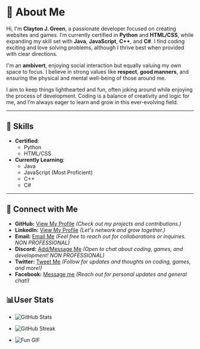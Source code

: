 # 👋 About Me

Hi, I'm **Clayton J. Green**, a passionate developer focused on creating websites and games. I’m currently certified in **Python** and **HTML/CSS**, while expanding my skill set with **Java**, **JavaScript**, **C++**, and **C#**. I find coding exciting and love solving problems, although I thrive best when provided with clear directions.

I'm an **ambivert**, enjoying social interaction but equally valuing my own space to focus. I believe in strong values like **respect**, **good manners**, and ensuring the physical and mental well-being of those around me.

I aim to keep things lighthearted and fun, often joking around while enjoying the process of development. Coding is a balance of creativity and logic for me, and I’m always eager to learn and grow in this ever-evolving field.

---

## 🚀 Skills
- **Certified**: 
  - Python 
  - HTML/CSS
- **Currently Learning**: 
  - Java 
  - JavaScript (Most Proficient)
  - C++
  - C# 

---

## 🔗 Connect with Me

- **GitHub:** [View My Profile](https://github.com/Cgree791) *(Check out my projects and contributions.)*
- **LinkedIn:** [View My Profile](https://www.linkedin.com/in/clayton-green-256477300) *(Let's network and grow together.)*
- **Email:** [Email Me](https://mail.google.com/mail/?view=cm&fs=1&to=cjwalkscool@gmail.com) *(Feel free to reach out for collaborations or inquiries. NON PROFESSIONAL)*
- **Discord:** [Add/Message Me](https://discord.com/users/595681336816173074) *(Open to chat about coding, games, and development! NON PROFESSIONAL)*
- **Twitter:** [Tweet Me](https://x.com/Cgree791)  *(Follow for updates and thoughts on coding, games, and more!)*
- **Facebook:** [Message me](https://www.facebook.com/Cgree791) *(Reach out for personal updates and general chat!)*

## 📊User Stats

- ![GitHub Stats](https://github-readme-stats.vercel.app/api?username=yourusername&show_icons=true&theme=radical)

- ![GitHub Streak](https://github-readme-streak-stats.herokuapp.com/?user=yourusername)

- ![Fun GIF]([https://media.giphy.com/media/d1E1msx7Yw5NeRQ/giphy.gif](https://media1.tenor.com/m/j9rUo2jsSbEAAAAC/do-not-run-python-python-computer.gif))
